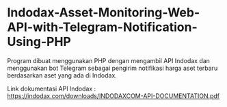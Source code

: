 # Indodax-Asset-Monitoring-Web-API-with-Telegram-Notification-Using-PHP

Program dibuat menggunakan PHP dengan mengambil API Indodax dan menggunakan bot Telegram sebagai pengirim notifikasi harga aset terbaru berdasarkan aset yang ada di Indodax.

Link dokumentasi API Indodax : https://indodax.com/downloads/INDODAXCOM-API-DOCUMENTATION.pdf
